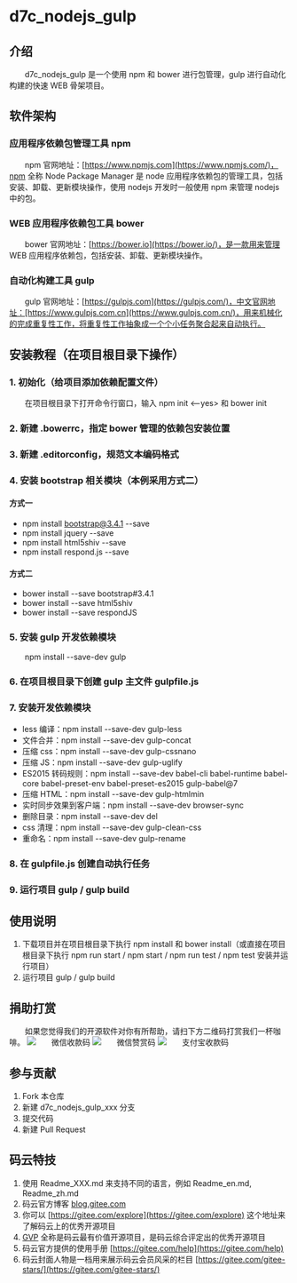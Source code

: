 # d7c_nodejs_gulp

## 介绍

d7c_nodejs_gulp 是一个使用 npm 和 bower 进行包管理，gulp 进行自动化构建的快速 WEB 骨架项目。

## 软件架构

### 应用程序依赖包管理工具 npm

npm 官网地址：[https://www.npmjs.com](https://www.npmjs.com/)，npm 全称 Node Package Manager 是 node 应用程序依赖包的管理工具，包括安装、卸载、更新模块操作，使用 nodejs 开发时一般使用 npm 来管理 nodejs 中的包。

### WEB 应用程序依赖包工具 bower

bower 官网地址：[https://bower.io](https://bower.io/)，是一款用来管理 WEB 应用程序依赖包，包括安装、卸载、更新模块操作。

### 自动化构建工具 gulp

gulp 官网地址：[https://gulpjs.com](https://gulpjs.com/)，中文官网地址：[https://www.gulpjs.com.cn](https://www.gulpjs.com.cn/)，用来机械化的完成重复性工作，将重复性工作抽象成一个个小任务聚合起来自动执行。

## 安装教程（在项目根目录下操作）

### 1. 初始化（给项目添加依赖配置文件）

在项目根目录下打开命令行窗口，输入 npm init <--yes> 和 bower init

### 2. 新建 .bowerrc，指定 bower 管理的依赖包安装位置

### 3. 新建 .editorconfig，规范文本编码格式

### 4. 安装 bootstrap 相关模块（本例采用方式二）

#### 方式一
+ npm install bootstrap@3.4.1 --save
+ npm install jquery --save
+ npm install html5shiv --save
+ npm install respond.js --save

#### 方式二
+ bower install --save bootstrap#3.4.1
+ bower install --save html5shiv
+ bower install --save respondJS

### 5. 安装 gulp 开发依赖模块

npm install --save-dev gulp

### 6. 在项目根目录下创建 gulp 主文件 gulpfile.js

### 7. 安装开发依赖模块
+ less 编译：npm install --save-dev gulp-less
+ 文件合并：npm install --save-dev gulp-concat
+ 压缩 css：npm install --save-dev gulp-cssnano
+ 压缩 JS：npm install --save-dev gulp-uglify
+ ES2015 转码规则：npm install --save-dev babel-cli babel-runtime babel-core babel-preset-env babel-preset-es2015 gulp-babel@7
+ 压缩 HTML：npm install --save-dev gulp-htmlmin
+ 实时同步效果到客户端：npm install --save-dev browser-sync
+ 删除目录：npm install --save-dev del
+ css 清理：npm install --save-dev gulp-clean-css
+ 重命名：npm install --save-dev gulp-rename

### 8. 在 gulpfile.js 创建自动执行任务

### 9. 运行项目 gulp / gulp build

## 使用说明

1. 下载项目并在项目根目录下执行 npm install 和 bower install（或直接在项目根目录下执行 npm run start / npm start / npm run test / npm test 安装并运行项目）
2. 运行项目 gulp / gulp build

## 捐助打赏

如果您觉得我们的开源软件对你有所帮助，请扫下方二维码打赏我们一杯咖啡。
![微信收款码](https://images.gitee.com/uploads/images/2021/0222/174352_b22739f5_1070311.jpeg "微信收款码.jpg")
![微信赞赏码](https://images.gitee.com/uploads/images/2021/0222/174521_67e18b39_1070311.jpeg "微信赞赏码.jpg")
![支付宝收款码](https://images.gitee.com/uploads/images/2021/0222/174540_94a9ac41_1070311.jpeg "支付宝收款码.jpg")

## 参与贡献

1. Fork 本仓库
2. 新建 d7c_nodejs_gulp_xxx 分支
3. 提交代码
4. 新建 Pull Request

## 码云特技

1. 使用 Readme\_XXX.md 来支持不同的语言，例如 Readme\_en.md, Readme\_zh.md
2. 码云官方博客 [blog.gitee.com](https://blog.gitee.com)
3. 你可以 [https://gitee.com/explore](https://gitee.com/explore) 这个地址来了解码云上的优秀开源项目
4. [GVP](https://gitee.com/gvp) 全称是码云最有价值开源项目，是码云综合评定出的优秀开源项目
5. 码云官方提供的使用手册 [https://gitee.com/help](https://gitee.com/help)
6. 码云封面人物是一档用来展示码云会员风采的栏目 [https://gitee.com/gitee-stars/](https://gitee.com/gitee-stars/)

[//]: (下面这段用于在Markdown编辑器中显示段落缩进)
<!-- 下面这段用于在 Markdown 编辑器中显示段落缩进 -->

<style>p{text-indent:2em}</style>
